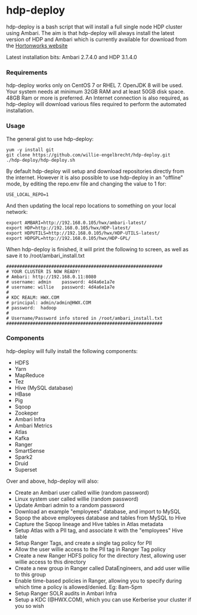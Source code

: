 # hdp-deploy
hdp-deploy is a bash script that will install a full single node HDP cluster using Ambari. The aim is that hdp-deploy will always install the latest version of HDP and Ambari which is currently available for download from the [Hortonworks website](https://hortonworks.com/downloads/)

Latest installation bits: Ambari 2.7.4.0 and HDP 3.1.4.0

### Requirements
hdp-deploy works only on CentOS 7 or RHEL 7. OpenJDK 8 will be used. 
Your system needs at minimum 32GB RAM and at least 50GB disk space. 48GB Ram or more is preferred. 
An Internet connection is also required, as hdp-deploy will download various files required to perform the automated installation.

### Usage
The general gist to use hdp-deploy:
```
yum -y install git
git clone https://github.com/willie-engelbrecht/hdp-deploy.git
./hdp-deploy/hdp-deploy.sh
```

By default hdp-deploy will setup and download repositories directly from the internet. However it is also possible to use hdp-deploy in an "offline" mode, by editing the repo.env file and changing the value to 1 for:
```
USE_LOCAL_REPO=1
```

And then updating the local repo locations to something on your local network:
```
export AMBARI=http://192.168.0.105/hwx/ambari-latest/
export HDP=http://192.168.0.105/hwx/HDP-latest/
export HDPUTILS=http://192.168.0.105/hwx/HDP-UTILS-latest/
export HDPGPL=http://192.168.0.105/hwx/HDP-GPL/
```

When hdp-deploy is finished, it will print the following to screen, as well as save it to /root/ambari_install.txt
```
###########################################################
# YOUR CLUSTER IS NOW READY!
# Ambari: http://192.168.0.11:8080
# username: admin    password: 4d4a6e1a7e
# username: willie   password: 4d4a6e1a7e
#
# KDC REALM: HWX.COM
# principal: admin/admin@HWX.COM
# password:  hadoop
#
# Username/Password info stored in /root/ambari_install.txt
###########################################################
```

### Components
hdp-deploy will fully install the following components:
  * HDFS
  * Yarn
  * MapReduce
  * Tez
  * Hive (MySQL database)
  * HBase
  * Pig
  * Sqoop
  * Zookeper
  * Ambari Infra
  * Ambari Metrics
  * Atlas
  * Kafka
  * Ranger
  * SmartSense
  * Spark2
  * Druid
  * Superset
  
Over and above, hdp-deploy will also:
  * Create an Ambari user called willie (random password)
  * Linux system user called willie (random password)
  * Update Ambari admin to a random password
  * Download an example "employees" database, and import to MySQL
  * Sqoop the above employees database and tables from MySQL to Hive
  * Capture the Sqoop lineage and Hive tables in Atlas metadata
  * Setup Atlas with a PII tag, and associate it with the "employees" Hive table
  * Setup Ranger Tags, and create a single tag policy for PII 
  * Allow the user willie access to the PII tag in Ranger Tag policy
  * Create a new Ranger HDFS policy for the directory /test, allowing user willie access to this directory
  * Create a new group in Ranger called DataEngineers, and add user willie to this group
  * Enable time-based policies in Ranger, allowing you to specify during which time a policy is allowed/denied. Eg: 8am-5pm
  * Setup Ranger SOLR audits in Ambari Infra 
  * Setup a KDC (@HWX.COM), which you can use Kerberise your cluster if you so wish  
